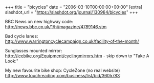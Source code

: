 +++
title = "bicycles"
date = "2006-03-10T00:00:00+00:00"
[extra]
slashdot_url = "https://slashdot.org/journal/130984/bicycles"
+++

<p>BBC News on new highway code:<br><a href="http://news.bbc.co.uk/1/hi/magazine/4789146.stm">http://news.bbc.co.uk/1/hi/magazine/4789146.stm</a></p>
<p>Bad cycle lanes:<br><a href="http://www.warringtoncyclecampaign.co.uk/facility-of-the-month/">http://www.warringtoncyclecampaign.co.uk/facility-of-the-month/</a></p>
<p>Sunglasses mounted mirror:<br><a href="http://icebike.org/Equipment/cyclingmirrors.htm">http://icebike.org/Equipment/cyclingmirrors.htm</a> - skip down to "Take A Look:"</p>
<p>My new favourite bike shop: CycleZone (no real website)<br><a href="http://www.touchreading.com/business/list/bid/3605783">http://www.touchreading.com/business/list/bid/3605783</a></p>

